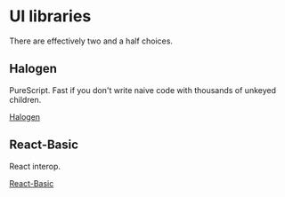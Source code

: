 # UI libraries

There are effectively two and a half choices.

## Halogen

PureScript. Fast if you don't write naive code with thousands of unkeyed children.

[Halogen](https://github.com/slamdata/purescript-halogen/)

## React-Basic

React interop.

[React-Basic](https://github.com/lumihq/purescript-react-basic)

